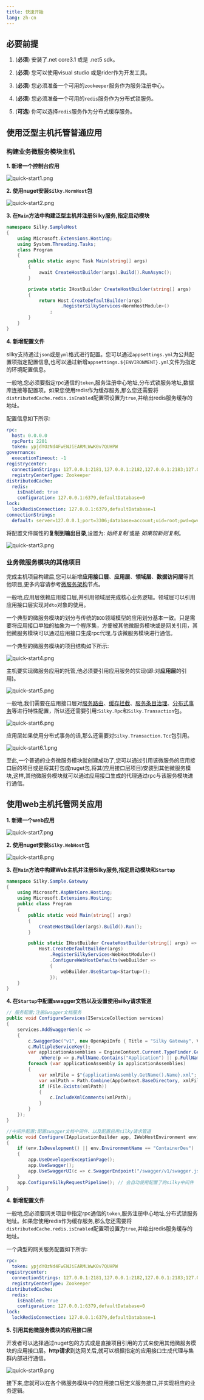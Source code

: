 ```yaml
---
title: 快速开始
lang: zh-cn
---
```


## 必要前提

1. (**必须**) 安装了.net core3.1 或是 .net5 sdk。

2. (**必须**) 您可以使用visual studio 或是rider作为开发工具。 

3. (**必须**) 您必须准备一个可用的`zookeeper`服务作为服务注册中心。

4. (**必须**) 您必须准备一个可用的`redis`服务作为分布式锁服务。

5. (**可选**) 你可以选择`redis`服务作为分布式缓存服务。

## 使用泛型主机托管普通应用

### 构建业务微服务模块主机

**1. 新增一个控制台应用**

![quick-start1.png](/assets/imgs/quick-start1.png)

**2. 使用nuget安装`Silky.NormHost`包**

![quick-start2.png](/assets/imgs/quick-start2.png)

**3. 在`Main`方法中构建泛型主机并注册Silky服务,指定启动模块**

```csharp
namespace Silky.SampleHost
{
    using Microsoft.Extensions.Hosting;
    using System.Threading.Tasks;
    class Program
    {
        public static async Task Main(string[] args)
        {
            await CreateHostBuilder(args).Build().RunAsync();
        }

        private static IHostBuilder CreateHostBuilder(string[] args)
        {
            return Host.CreateDefaultBuilder(args)
                    .RegisterSilkyServices<NormHostModule>()
                ;
        }
    }
}
```

**4. 新增配置文件**

silky支持通过`json`或是`yml`格式进行配置。您可以通过`appsettings.yml`为公共配置项指定配置信息,也可以通过新增`appsettings.${ENVIRONMENT}.yml`文件为指定的环境配置信息。

一般地,您必须要指定rpc通信的`token`,服务注册中心地址,分布式锁服务地址,数据库连接等配置项。如果您使用redis作为缓存服务,那么您还需要将`distributedCache.redis.isEnabled`配置项设置为`true`,并给出redis服务缓存的地址。

配置信息如下所示:

```yaml
rpc:
  host: 0.0.0.0
  rpcPort: 2201
  token: ypjdYOzNd4FwENJiEARMLWwK0v7QUHPW
governance:
  executionTimeout: -1
registrycenter:
  connectionStrings: 127.0.0.1:2181,127.0.0.1:2182,127.0.0.1:2183;127.0.0.1:2184,127.0.0.1:2185,127.0.0.1:2186
  registryCenterType: Zookeeper
distributedCache:
  redis:
    isEnabled: true
    configuration: 127.0.0.1:6379,defaultDatabase=0
lock:
  lockRedisConnection: 127.0.0.1:6379,defaultDatabase=1
connectionStrings:
  default: server=127.0.0.1;port=3306;database=account;uid=root;pwd=qwe!P4ss;
```

将配置文件属性的**复制到输出目录**,设置为: *始终复制* 或是 *如果较新则复制*。

![quick-start3.png](/assets/imgs/quick-start3.png)

### 业务微服务模块的其他项目

完成主机项目构建后,您可以新增**应用接口层**、**应用层**、**领域层**、**数据访问层**等其他项目,更多内容请参考[微服务架构](#)节点。

一般地,应用层依赖应用接口层,并引用领域层完成核心业务逻辑。领域层可以引用应用接口层实现对`dto`对象的使用。

一个典型的微服务模块的划分与传统的`DDD`领域模型的应用划分基本一致。只是需要将应用接口单独的抽象为一个程序集，方便被其他微服务模块或是网关引用，其他微服务模块可以通过应用接口生成rpc代理,与该微服务模块进行通信。

一个典型的微服务模块的项目结构如下所示:

![quick-start4.png](/assets/imgs/quick-start4.png)

主机要实现微服务应用的托管,他必须要引用应用服务的实现(即:对**应用层**的引用)。

![quick-start5.png](/assets/imgs/quick-start5.png)

一般地,我们需要在应用接口层对[服务路由](#)、[缓存拦截](#)、[服务条目治理](#)、[分布式事务](#)等进行特性配置，所以还还需要引用:`Silky.Rpc`和`Silky.Transaction`包。

![quick-start6.png](/assets/imgs/quick-start6.png)

应用层如果使用分布式事务的话,那么还需要对`Silky.Transaction.Tcc`包引用。

![quick-start6.1.png](/assets/imgs/quick-start6.1.png)


至此,一个普通的业务微服务模块就创建成功了,您可以通过引用该微服务的应用接口层的项目或是将其打包成nuget包,将其(应用接口层项目)安装到其他微服务模块,这样,其他微服务模块就可以通过应用接口生成的代理通过rpc与该服务模块进行通信。

## 使用web主机托管网关应用

**1. 新建一个web应用**

![quick-start7.png](/assets/imgs/quick-start7.png)

**2. 使用nuget安装`Silky.WebHost`包**

![quick-start8.png](/assets/imgs/quick-start8.png)

**3. 在`Main`方法中构建Web主机并注册Silky服务,指定启动模块和`Startup`**

```csharp
namespace Silky.Sample.Gateway
{
    using Microsoft.AspNetCore.Hosting;
    using Microsoft.Extensions.Hosting;
    public class Program
    {
        public static void Main(string[] args)
        {
            CreateHostBuilder(args).Build().Run();
        }

        public static IHostBuilder CreateHostBuilder(string[] args) =>
            Host.CreateDefaultBuilder(args)
                .RegisterSilkyServices<WebHostModule>()
                .ConfigureWebHostDefaults(webBuilder =>
                {
                    webBuilder.UseStartup<Startup>();
                });
    }
}
```

**4. 在`Startup`中配置swagger文档以及设置使用silky请求管道**

```csharp
// 服务配置;注册Swagger文档服务
public void ConfigureServices(IServiceCollection services)
{
    services.AddSwaggerGen(c =>
    {
        c.SwaggerDoc("v1", new OpenApiInfo { Title = "Silky Gateway", Version = "v1" });
        c.MultipleServiceKey();
        var applicationAssemblies = EngineContext.Current.TypeFinder.GetAssemblies()
            .Where(p => p.FullName.Contains("Application") || p.FullName.Contains("Domain"));
        foreach (var applicationAssembly in applicationAssemblies)
        {
            var xmlFile = $"{applicationAssembly.GetName().Name}.xml";
            var xmlPath = Path.Combine(AppContext.BaseDirectory, xmlFile);
            if (File.Exists(xmlPath))
            {
                c.IncludeXmlComments(xmlPath);
            }
        }
    });
}

//中间件配置;配置swagger文档中间件、以及配置启用silky请求管道
public void Configure(IApplicationBuilder app, IWebHostEnvironment env)
{
    if (env.IsDevelopment() || env.EnvironmentName == "ContainerDev")
    {
        app.UseDeveloperExceptionPage();
        app.UseSwagger();
        app.UseSwaggerUI(c => c.SwaggerEndpoint("/swagger/v1/swagger.json", "Silky Gateway Demo v1"));
    }
    app.ConfigureSilkyRequestPipeline(); // 会自动使用配置了的silky中间件
}

```


**4. 新增配置文件**

一般地,您必须要网关项目中指定rpc通信的`token`,服务注册中心地址,分布式锁服务地址。如果您使用redis作为缓存服务,那么您还需要将`distributedCache.redis.isEnabled`配置项设置为`true`,并给出redis服务缓存的地址。

一个典型的网关服务配置如下所示:

```yaml
rpc:
  token: ypjdYOzNd4FwENJiEARMLWwK0v7QUHPW
registrycenter:
  connectionStrings: 127.0.0.1:2181,127.0.0.1:2182,127.0.0.1:2183;127.0.0.1:2184,127.0.0.1:2185,127.0.0.1:2186
  registryCenterType: Zookeeper
distributedCache:
  redis:
    isEnabled: true
    configuration: 127.0.0.1:6379,defaultDatabase=0
lock:
  lockRedisConnection: 127.0.0.1:6379,defaultDatabase=1
```

**5. 引用其他微服务模块的应用接口层**

开发者可以选择通过nuget包的方式或是直接项目引用的方式来使用其他微服务模块的应用接口层。**http请求**到达网关后,就可以根据指定的应用接口生成代理与集群内部进行通信。

![quick-start9.png](/assets/imgs/quick-start9.png)

接下来,您就可以在各个微服务模块中的应用接口层定义服务接口,并实现相应的业务逻辑。